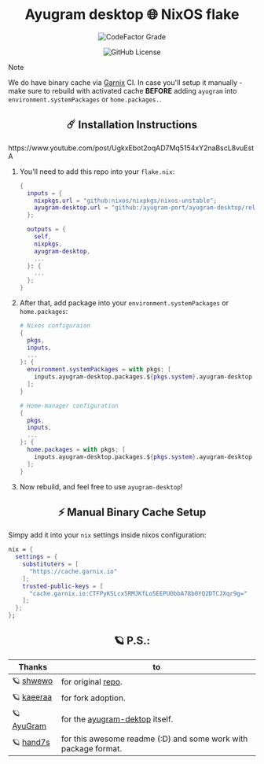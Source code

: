 <h1 align="center">Ayugram desktop 🌐 NixOS flake</h1>

<div align="center">

![CodeFactor Grade](https://img.shields.io/codefactor/grade/github/ayugram-port/ayugram-desktop?style=for-the-badge)

![GitHub License](https://img.shields.io/github/license/ayugram-port/ayugram-desktop?style=for-the-badge)
</div>

> [!NOTE]
> We do have binary cache via [Garnix](https://garnix.io/) CI. In case you'll setup it manually - make sure to
> rebuild with activated cache **BEFORE** adding `ayugram` into `environment.systemPackages` or `home.packages.`.

<h2 align="center">☄️ Installation Instructions</h2>https://www.youtube.com/post/UgkxEbot2oqAD7Mq5154xY2naBscL8vuEstA

1. You'll need to add this repo into your `flake.nix`:

   ```nix
   {
     inputs = {
       nixpkgs.url = "github:nixos/nixpkgs/nixos-unstable";
       ayugram-desktop.url = "github:/ayugram-port/ayugram-desktop/release?submodules=1";
     };

     outputs = {
       self,
       nixpkgs,
       ayugram-desktop,
       ...
     }: {
       ...
     };
   }
   ```

2. After that, add package into your `environment.systemPackages` or `home.packages`:

   ```nix
   # Nixos configuraion
   {
     pkgs,
     inputs,
     ...
   }: {
     environment.systemPackages = with pkgs; [
       inputs.ayugram-desktop.packages.${pkgs.system}.ayugram-desktop
     ];
   }
   ```

   ```nix
   # Home-manager configuration
   {
     pkgs,
     inputs,
     ...
   }: {
     home.packages = with pkgs; [
       inputs.ayugram-desktop.packages.${pkgs.system}.ayugram-desktop
     ];
   }
   ```

3. Now rebuild, and feel free to use `ayugram-desktop`!

<h2 align="center"> ⚡ Manual Binary Cache Setup</h2>

Simpy add it into your `nix` settings inside nixos configuration:

```nix
nix = {
  settings = {
    substituters = [
      "https://cache.garnix.io"
    ];
    trusted-public-keys = [
      "cache.garnix.io:CTFPyKSLcx5RMJKfLo5EEPUObbA78b0YQ2DTCJXqr9g="
    ];
  };
};
```

<h2 align="center"> 🪐 P.S.:</h2>

| Thanks                                            | to                                                                          |
| ------------------------------------------------- | --------------------------------------------------------------------------- |
| 🪐 [shwewo](https://github.com/shwewo)            | for original [repo](https://github.com/shwewo/ayugram-desktop).             |
| 🪐 [kaeeraa](https://github.com/kaeeraa)          | for fork adoption.                                                          |
| 🪐 [AyuGram](https://github.com/AyuGram)          | for the [ayugram-dektop](https://github.com/AyuGram/AyuGramDesktop) itself. |
| 🪐 [hand7s](https://github.com/s0me1newithhands7) | for this awesome readme (:D) and some work with package format.             |
